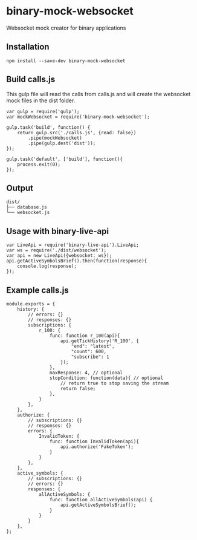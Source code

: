 # binary-mock-websocket

Websocket mock creator for binary applications

## Installation 

```
npm install --save-dev binary-mock-websocket
```
## Build calls.js 
This gulp file will read the calls from calls.js and will create the websocket mock files in the dist folder.
```
var gulp = require('gulp');
var mockWebsocket = require('binary-mock-websocket');

gulp.task('build', function() {
    return gulp.src('./calls.js', {read: false})
        .pipe(mockWebsocket)
        .pipe(gulp.dest('dist'));
});

gulp.task('default', ['build'], function(){
    process.exit(0);
});
```
## Output
```
dist/
├── database.js
└── websocket.js
```

## Usage with binary-live-api
```
var LiveApi = require('binary-live-api').LiveApi;
var ws = require('./dist/websocket');
var api = new LiveApi({websocket: ws});
api.getActiveSymbolsBrief().then(function(response){
    console.log(response);
});
```

## Example calls.js 
```
module.exports = {
    history: {
        // errors: {}
        // responses: {}
        subscriptions: {
            r_100: {
                func: function r_100(api){
                    api.getTickHistory('R_100', {
                        "end": "latest",
                        "count": 600,
                        "subscribe": 1
                    });
                },
                maxResponse: 4, // optional
                stopCondition: function(data){ // optional
                    // return true to stop saving the stream 
                    return false;
                },
            }
        },
    },
    authorize: {
        // subscriptions: {}
        // responses: {}
        errors: {
            InvalidToken: {
                func: function InvalidToken(api){
                    api.authorize('FakeToken');
                }
            }
        },
    },
    active_symbols: {
        // subscriptions: {}
        // errors: {}
        responses: {
            allActiveSymbols: {
                func: function allActiveSymbols(api) {
                    api.getActiveSymbolsBrief();
                }
            }
        }
    },
};
```
